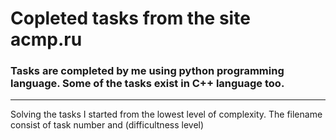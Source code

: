 # Copleted tasks from the site acmp.ru

### Tasks are completed by me using python programming language. Some of the tasks exist in C++ language too.
---
Solving the tasks I started from the lowest level of complexity. 
The filename consist of task number and (difficultness level)